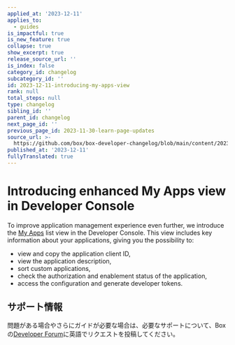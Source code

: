 ```yaml
---
applied_at: '2023-12-11'
applies_to:
  - guides
is_impactful: true
is_new_feature: true
collapse: true
show_excerpt: true
release_source_url: ''
is_index: false
category_id: changelog
subcategory_id: ''
id: 2023-12-11-introducing-my-apps-view
rank: null
total_steps: null
type: changelog
sibling_id: ''
parent_id: changelog
next_page_id: ''
previous_page_id: 2023-11-30-learn-page-updates
source_url: >-
  https://github.com/box/box-developer-changelog/blob/main/content/2023/12-11-introducing-my-apps-view.md
published_at: '2023-12-11'
fullyTranslated: true
---
```

# Introducing enhanced My Apps view in Developer Console

To improve application management experience even further, we introduce the [My Apps][1] list view in the Developer Console. This view includes key information about your applications, giving you the possibility to:

* view and copy the application client ID,
* view the application description,
* sort custom applications,
* check the authorization and enablement status of the application,
* access the configuration and generate developer tokens.

<!-- more -->

## サポート情報

問題がある場合やさらにガイドが必要な場合は、必要なサポートについて、Boxの[Developer Forum][2]に英語でリクエストを投稿してください。

[1]: g://applications

[2]: https://forum.box.com/
